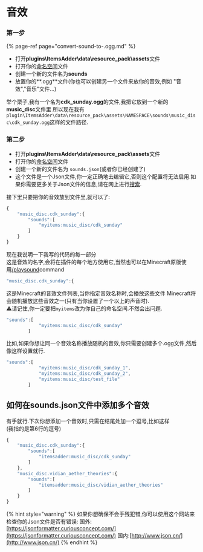 # 音效

### 第一步

{% page-ref page="convert-sound-to-.ogg.md" %}

* 打开**plugins\ItemsAdder\data\resource\_pack\assets**文件
* 打开你的[命名空间](../../beginners/creating-your-namespace.md)文件
* 创建一个新的文件名为**sounds**
* 放置你的**.ogg**文件\(你也可以创建另一个文件来放你的音效,例如 "音效","音乐"文件...\)

举个栗子,我有一个名为**cdk\_sunday.ogg**的文件,我把它放到一个新的**music\_disc**文件里
所以现在我有`plugin\ItemsAdder\data\resource_pack\assets\NAMESPACE\sounds\music_disc\cdk_sunday.ogg`这样的文件路径.

### 第二步

* 打开**plugins\ItemsAdder\data\resource\_pack\assets**文件
* 打开你的[命名空间](../../beginners/creating-your-namespace.md)文件
* 创建一个新的文件名为 `sounds.json`\(或者你已经创建了\)
* 这个文件是一个Json文件,你一定正确地去编辑它,否则这个配置将无法启用.如果你需要更多关于Json文件的信息,请在网上进行[搜索](https://www.baidu.com/s?wd=Json%E5%85%A5%E9%97%A8%E5%88%B0%E5%85%A5%E5%9C%9F&rsv_spt=1&rsv_iqid=0xdc26cd380000081d&issp=1&f=8&rsv_bp=1&rsv_idx=2&ie=utf-8&rqlang=cn&tn=baiduhome_pg&rsv_enter=0&rsv_dl=tb&oq=Json&rsv_btype=t&inputT=15944&rsv_t=6e13tUwEqe0SHXkTgaM%2F6a%2FSvzpSPz%2FOWZsKsovyFd0ra%2BadH55j%2F7j8Lc9XxCJ0%2Fw30&rsv_sug3=30&rsv_sug1=25&rsv_sug7=100&rsv_pq=9c38f14f00002738&rsv_sug4=16148).

接下里只要把你的音效放到文件里,就可以了:

```javascript
{
	"music_disc.cdk_sunday":{
		"sounds":[
			"myitems:music_disc/cdk_sunday"
		]
	}
}
```

现在我说明一下我写的代码的每一部分  
这是音效的名字,会将在插件的每个地方使用它,当然也可以在Minecraft原版使用[/playsound](https://www.digminecraft.com/game_commands/playsound_command.php)command

```javascript
"music_disc.cdk_sunday":{
```

这是Minecraft的音效文件列表,当你指定音效名称时,会播放这些文件
Minecraft将会随机播放这些音效之一\(只有当你设置了一个以上的声音时\).  
⚠️请记住,你一定要把`myitems`改为你自己的命名空间.不然会出问题.

```javascript
"sounds":[
			"myitems:music_disc/cdk_sunday"
		]
```

比如,如果你想让同一个音效名称播放随机的音效,你只需要创建多个.ogg文件,然后像这样设置就行.

```javascript
"sounds":[
			"myitems:music_disc/cdk_sunday_1",
			"myitems:music_disc/cdk_sunday_2",
			"myitems:music_disc/test_file"
		]
```

## 如何在sounds.json文件中添加多个音效

有手就行.下次你想添加一个音效时,只需在结尾处加一个逗号,比如这样  
\(我指的是第6行的逗号\)

```javascript
{
    "music_disc.cdk_sunday":{
        "sounds":[
            "itemsadder:music_disc/cdk_sunday"
        ]
    },
    "music_disc.vidian_aether_theories":{
        "sounds":[
            "itemsadder:music_disc/vidian_aether_theories"
        ]
    }
}
```

{% hint style="warning" %}
如果你想确保不会手残犯错,你可以使用这个网站来检查你的Json文件是否有错误:
国外:[https://jsonformatter.curiousconcept.com/](https://jsonformatter.curiousconcept.com/)
国内:[http://www.json.cn/](http://www.json.cn/)
{% endhint %}

